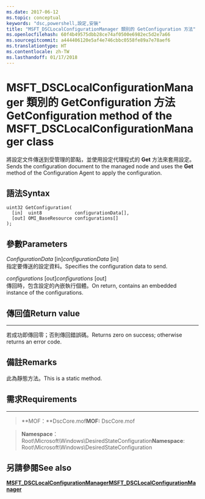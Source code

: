 ```yaml
---
ms.date: 2017-06-12
ms.topic: conceptual
keywords: "dsc,powershell,設定,安裝"
title: "MSFT_DSCLocalConfigurationManager 類別的 GetConfiguration 方法"
ms.openlocfilehash: 60f4b49575dbb28ce74af0500e6982ec5d2e7a66
ms.sourcegitcommit: a444406120e5af4e746cbbc0558fe89a7e78aef6
ms.translationtype: HT
ms.contentlocale: zh-TW
ms.lasthandoff: 01/17/2018
---
```

# <a name="getconfiguration-method-of-the-msftdsclocalconfigurationmanager-class"></a><span data-ttu-id="bb915-103">MSFT_DSCLocalConfigurationManager 類別的 GetConfiguration 方法</span><span class="sxs-lookup"><span data-stu-id="bb915-103">GetConfiguration method of the MSFT_DSCLocalConfigurationManager class</span></span>

<span data-ttu-id="bb915-104">將設定文件傳送到受管理的節點，並使用設定代理程式的 **Get** 方法來套用設定。</span><span class="sxs-lookup"><span data-stu-id="bb915-104">Sends the configuration document to the managed node and uses the **Get** method of the Configuration Agent to apply the configuration.</span></span>

<a name="syntax"></a><span data-ttu-id="bb915-105">語法</span><span class="sxs-lookup"><span data-stu-id="bb915-105">Syntax</span></span>
------

```mof
uint32 GetConfiguration(
  [in]  uint8            configurationData[],
  [out] OMI_BaseResource configurations[]
);
```

<a name="parameters"></a><span data-ttu-id="bb915-106">參數</span><span class="sxs-lookup"><span data-stu-id="bb915-106">Parameters</span></span>
----------

<span data-ttu-id="bb915-107">*ConfigurationData* \[in\]</span><span class="sxs-lookup"><span data-stu-id="bb915-107">*configurationData* \[in\]</span></span>  
<span data-ttu-id="bb915-108">指定要傳送的設定資料。</span><span class="sxs-lookup"><span data-stu-id="bb915-108">Specifies the configuration data to send.</span></span>

<span data-ttu-id="bb915-109">*configurations* \[out\]</span><span class="sxs-lookup"><span data-stu-id="bb915-109">*configurations* \[out\]</span></span>  
<span data-ttu-id="bb915-110">傳回時，包含設定的內嵌執行個體。</span><span class="sxs-lookup"><span data-stu-id="bb915-110">On return, contains an embedded instance of the configurations.</span></span>

## <a name="return-value"></a><span data-ttu-id="bb915-111">傳回值</span><span class="sxs-lookup"><span data-stu-id="bb915-111">Return value</span></span>
------------

<span data-ttu-id="bb915-112">若成功即傳回零；否則傳回錯誤碼。</span><span class="sxs-lookup"><span data-stu-id="bb915-112">Returns zero on success; otherwise returns an error code.</span></span>

## <a name="remarks"></a><span data-ttu-id="bb915-113">備註</span><span class="sxs-lookup"><span data-stu-id="bb915-113">Remarks</span></span>

<span data-ttu-id="bb915-114">此為靜態方法。</span><span class="sxs-lookup"><span data-stu-id="bb915-114">This is a static method.</span></span>

## <a name="requirements"></a><span data-ttu-id="bb915-115">需求</span><span class="sxs-lookup"><span data-stu-id="bb915-115">Requirements</span></span>
------------
><span data-ttu-id="bb915-116">**MOF：**DscCore.mof</span><span class="sxs-lookup"><span data-stu-id="bb915-116">**MOF:** DscCore.mof</span></span>

><span data-ttu-id="bb915-117">**Namespace**：Root\Microsoft\Windows\DesiredStateConfiguration</span><span class="sxs-lookup"><span data-stu-id="bb915-117">**Namespace**: Root\Microsoft\Windows\DesiredStateConfiguration</span></span>


## <a name="see-also"></a><span data-ttu-id="bb915-118">另請參閱</span><span class="sxs-lookup"><span data-stu-id="bb915-118">See also</span></span>


[<span data-ttu-id="bb915-119">**MSFT_DSCLocalConfigurationManager**</span><span class="sxs-lookup"><span data-stu-id="bb915-119">**MSFT_DSCLocalConfigurationManager**</span></span>](msft-dsclocalconfigurationmanager.md)
 

 



